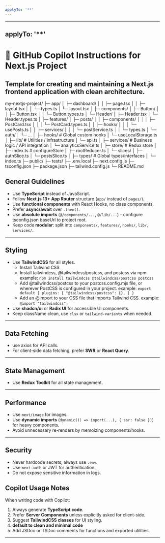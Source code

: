 ```yaml
---
applyTo: '**'
---
```

---
applyTo: '**'
---

# 🤖 GitHub Copilot Instructions for Next.js Project
## Template for creating and maintaining a Next.js frontend application with clean architecture.
my-nextjs-project/
├─ app/
│  ├─ dashboard/
│  │  ├─ page.tsx
│  │  ├─ layout.tsx
│  │  └─ types.ts
│  └─ layout.tsx
│
├─ components/
│  ├─ Button/
│  │  ├─ Button.tsx
│  │  └─ Button.types.ts
│  └─ Header/
│     ├─ Header.tsx
│     └─ Header.types.ts
│
├─ features/
│  ├─ posts/
│  │  ├─ components/
│  │  │  ├─ PostCard.tsx
│  │  │  └─ PostCard.types.ts
│  │  ├─ hooks/
│  │  │  └─ usePosts.ts
│  │  ├─ services/
│  │  │  └─ postService.ts
│  │  └─ types.ts
│  └─ auth/
│     └─ ...
│
├─ hooks/                        # Global custom hooks
│  └─ useLocalStorage.ts
│
├─ lib/                           # Utilities / infrastructure
│  └─ api.ts
│
├─ services/                      # Business logic / API integration
│  └─ analyticsService.ts
│
├─ store/                         # Redux store
│  ├─ index.ts                    # configureStore
│  ├─ rootReducer.ts
│  └─ slices/
│     ├─ authSlice.ts
│     └─ postsSlice.ts
│
├─ types/                         # Global types/interfaces
│  └─ index.ts
├─ public/
├─ tests/
├─ .env.local
├─ next.config.js
├─ tsconfig.json
├─ package.json
├─ tailwind.config.js
└─ README.md

## General Guidelines
- Use **TypeScript** instead of JavaScript.
- Follow **Next.js 13+ App Router** structure (`app/` instead of `pages/`).
- Use **functional components** with React Hooks, no class components.
- Prefer **async/await** over `.then()`.
- Use **absolute imports** (`@/components/...`, `@/lib/...`) - configure tsconfig.json baseUrl to project root.
- Keep code **modular**: split into `components/`, `features/`, `hooks/`, `lib/`, `services/`.
<!-- - **Separate interfaces and types from pages**:  
  - Do not define interfaces directly in the page component file.  
  - Put them in a dedicated `types/` folder or a `*.types.ts` file.  
  - Import interfaces into the page or component as needed. -->
---

## Styling
- Use **TailwindCSS** for all styles.
    - Install Tailwind CSS
    - Install tailwindcss, @tailwindcss/postcss, and postcss via npm.
        example: `npm install tailwindcss @tailwindcss/postcss postcss`
    - Add @tailwindcss/postcss to your postcss.config.mjs file, or wherever PostCSS is configured in your project.
    example:
            `export default {
        plugins: {
            "@tailwindcss/postcss": {},
        }
        }`
    - Add an @import to your CSS file that imports Tailwind CSS.
    example: `@import "tailwindcss";`
- Use **shadcn/ui** or **Radix UI** for accessible UI components.
- Keep className clean, use `clsx` or `tailwind-variants` when needed.

---

## Data Fetching
- use axios for API calls.
- For client-side data fetching, prefer **SWR** or **React Query**.

---

## State Management
- Use **Redux Toolkit** for all state management.

---

## Performance
- Use `next/image` for images.
- Use **dynamic imports** (`dynamic(() => import(...), { ssr: false })`) for heavy components.
- Avoid unnecessary re-renders by memoizing components/hooks.

---

## Security
- Never hardcode secrets, always use `.env`.
- Use `next-auth` or JWT for authentication.
- Do not expose sensitive information in logs.

<!-- ---

## Testing
- Use **Jest + React Testing Library** for unit tests.
- Use **Playwright** or **Cypress** for E2E tests.
- Write tests close to the code they test (`__tests__` or `*.test.tsx`).

---

## Deployment
- Optimize bundle size before deploy.
- Use **Vercel** as primary deployment target.
- Ensure `ESLint` and `Prettier` checks pass before PR merge.

--- -->

## Copilot Usage Notes
When writing code with Copilot:
1. Always generate **TypeScript code**.
2. Prefer **Server Components** unless explicitly asked for client-side.
3. Suggest **TailwindCSS classes** for UI styling.
4. **default to clean and minimal code**
5. Add JSDoc or TSDoc comments for functions and exported utilities.

---



